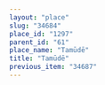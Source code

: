 ```yaml
---
layout: "place"
slug: "34684"
place_id: "1297"
parent_id: "61"
place_name: "Tamūdē"
title: "Tamūdē"
previous_item: "34687"
---
```

